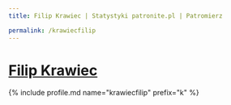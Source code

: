 ```yaml
---
title: Filip Krawiec | Statystyki patronite.pl | Patromierz

permalink: /krawiecfilip
---
```


# [Filip Krawiec](https://patronite.pl/krawiecfilip)

{% include profile.md name="krawiecfilip" prefix="k" %}
